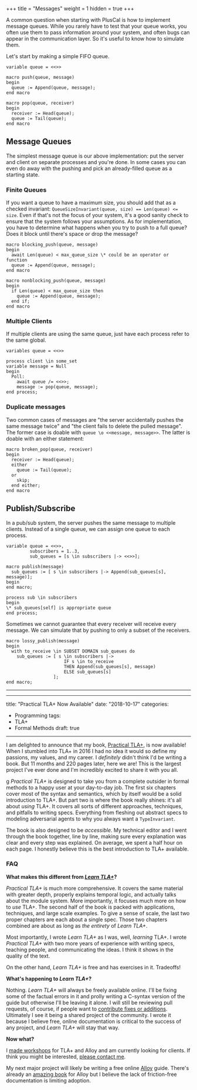 +++
title = "Messages"
weight = 1
hidden = true
+++

A common question when starting with PlusCal is how to implement message queues. While you rarely have to test that your queue works, you often use them to pass information around your system, and often bugs can appear in the communication layer. So it's useful to know how to simulate them.

Let's start by making a simple FIFO queue.

```tla
variable queue = <<>>

macro push(queue, message)
begin
  queue := Append(queue, message);
end macro

macro pop(queue, receiver)
begin
  receiver := Head(queue);
  queue := Tail(queue);
end macro
```

## Message Queues

The simplest message queue is our above implementation: put the server and client on separate processes and you're done. In some cases you can even do away with the pushing and pick an already-filled queue as a starting state. 

### Finite Queues

If you want a queue to have a maximum size, you should add that as a checked invariant: `QueueSizeInvariant(queue, size) == Len(queue) <= size`. Even if that's not the focus of your system, it's a good sanity check to ensure that the system follows your assumptions. As for implementation, you have to determine what happens when you try to push to a full queue? Does it block until there's space or drop the message?

```tla
macro blocking_push(queue, message)
begin
  await Len(queue) < max_queue_size \* could be an operator or function
  queue := Append(queue, message);
end macro
```

```tla
macro nonblocking_push(queue, message)
begin
  if Len(queue) < max_queue_size then
    queue := Append(queue, message);
  end if;
end macro
```

### Multiple Clients

If multiple clients are using the same queue, just have each process refer to the same global.

```tla
variables queue = <<>>

process client \in some_set
variable message = Null
begin
  Poll:
    await queue /= <<>>;
    message := pop(queue, message);
end process;
```

### Duplicate messages

Two common cases of messages are "the server accidentally pushes the same message twice" and "the client fails to delete the pulled message". The former case is doable with `queue \o <<message, message>>`. The latter is doable with an either statement:

```tla
macro broken_pop(queue, receiver)
begin
  receiver := Head(queue);
  either
    queue := Tail(queue);
  or
    skip;
  end either;
end macro
```

## Publish/Subscribe

In a pub/sub system, the server pushes the same message to multiple clients. Instead of a single queue, we can assign one queue to each process.

```tla
variable queue = <<>>,
         subscribers = 1..3,
         sub_queues = [s \in subscribers |-> <<>>];

macro publish(message)
  sub_queues := [ s \in subscribers |-> Append(sub_queues[s], message)];
begin
end macro;

process sub \in subscribers
begin
\* sub_queues[self] is appropriate queue
end process;
```

Sometimes we cannot guarantee that every receiver will receive every message. We can simulate that by pushing to only a subset of the receivers.

```tla
macro lossy_publish(message)
begin
  with to_receive \in SUBSET DOMAIN sub_queues do
    sub_queues := [ s \in subscribers |-> 
                      IF s \in to_receive
                      THEN Append(sub_queues[s], message)
                      ELSE sub_queues[s]
                  ];
end macro;
```

---

---
title: "Practical TLA+ Now Available"
date: "2018-10-17"
categories:
  - Programming
tags:
  - TLA+
  - Formal Methods
draft: true

---

I am delighted to announce that my book, [Practical TLA+](https://www.apress.com/us/book/9781484238288), is now available! When I stumbled into TLA+ in 2016 I had no idea it would so define my passions, my values, and my career. I _definitely_ didn't think I'd be writing a book. But 11 months and 220 pages later, here we are! This is the largest project I've ever done and I'm incredibly excited to share it with you all.

g
_Practical TLA+_ is designed to take you from a complete outsider in formal methods to a happy user at your day-to-day job. The first six chapters cover most of the syntax and semantics, which by itself would be a solid introduction to TLA+. But part two is where the book really shines: it's all about _using_ TLA+. It covers all sorts of different approaches, techniques, and pitfalls to writing specs. Everything from fleshing out abstract specs to modeling adversarial agents to why you always want a `TypeInvariant`.

The book is also designed to be _accessible_. My technical editor and I went through the book together, line by line, making sure every explanation was clear and every step was explained. On average, we spent a half hour on each page. I honestly believe this is the best introduction to TLA+ available.

### FAQ

**What makes this different from [_Learn TLA+_](http://learntla.com/)?**

_Practical TLA+_ is much more comprehensive. It covers the same material with greater depth, properly explains temporal logic, and actually talks about the module system. More importantly, it focuses much more on how to _use_ TLA+. The second half of the book is packed with applications, techniques, and large scale examples. To give a sense of scale, the last two proper chapters are each about a single spec. Those two chapters combined are about as long as _the entirety_ of _Learn TLA+_.

Most importantly, I wrote _Learn TLA+_ as I was, well, _learning_ TLA+. I wrote _Practical TLA+_ with two more years of experience with writing specs, teaching people, and communicating the ideas. I think it shows in the quality of the text.

On the other hand, _Learn TLA+_ is free and has exercises in it. Tradeoffs!

**What's happening to _Learn TLA+_?**

Nothing. _Learn TLA+_ will always be freely available online. I'll be fixing some of the factual errors in it and prolly writing a C-syntax version of the guide but otherwise I'll be leaving it alone. I will still be reviewing pull requests, of course, if people want to [contribute fixes or additions](https://github.com/hwayne/learntla). Ultimately I see it being a shared project of the community. I wrote it because I believe free, online documentation is critical to the success of any project, and _Learn TLA+_ will stay that way.

**Now what?**

I [made workshops](/consulting) for TLA+ and Alloy and am currently looking for clients. If think you might be interested, [please contact me](mailto:consulting@hillelwayne.com).

My next major project will likely be writing a free online [Alloy](http://alloytools.org/) guide. There's already an [amazing book](https://mitpress.mit.edu/books/software-abstractions) for Alloy but I believe the lack of friction-free documentation is limiting adoption.
